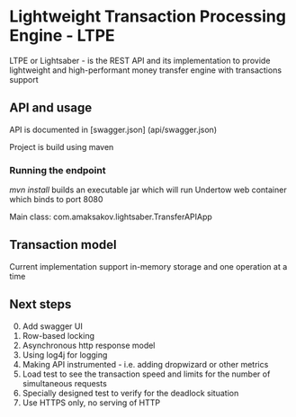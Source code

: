 # Lightweight Transaction Processing Engine - LTPE

LTPE or Lightsaber - is the  REST API and its implementation to provide 
lightweight and high-performant money transfer engine with transactions support

## API and usage

API is documented in 
[swagger.json] (api/swagger.json)

Project is build using maven 

### Running the endpoint

*mvn install* builds an executable jar which will run Undertow web container which binds to port 8080

Main class: com.amaksakov.lightsaber.TransferAPIApp

## Transaction model

Current implementation support in-memory storage 
and one operation at a time

## Next steps

0. Add swagger UI
1. Row-based locking
2. Asynchronous http response model
3. Using log4j for logging
4. Making API instrumented - i.e. adding dropwizard or other metrics
5. Load test to see the transaction speed and limits for the number of simultaneous requests
6. Specially designed test to verify for the deadlock situation
7. Use HTTPS only, no serving of HTTP





